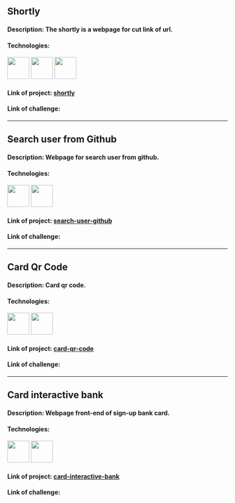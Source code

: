 ## Shortly

#### Description: The shortly is a webpage for cut link of url.

#### Technologies:
<div style="display: inline-block">
  <img src="https://cdn.jsdelivr.net/gh/devicons/devicon/icons/html5/html5-original.svg" width="50" />
  <img src="https://cdn.jsdelivr.net/gh/devicons/devicon/icons/css3/css3-original.svg" width="50" />
  <img src="https://cdn.jsdelivr.net/gh/devicons/devicon/icons/jquery/jquery-original.svg" width="50" />
</div>

#### Link of project: [<a href="https://fagnernunes.github.io/desafios-frontend-mentor/shortly/" target="_blank">shortly</a>](https://fagnernunes.github.io/desafios-frontend-mentor/shortly/)

#### Link of challenge:

<hr>

## Search user from Github

#### Description: Webpage for search user from github.

#### Technologies:
<div style="display: inline-block">
  <img src="https://cdn.jsdelivr.net/gh/devicons/devicon/icons/react/react-original.svg" width="50" />
  <img src="https://cdn.jsdelivr.net/gh/devicons/devicon/icons/sass/sass-original.svg" width="50" />
</div>

#### Link of project: [<a href="https://fagnernunes.github.io/desafios-frontend-mentor/search-user-github/" target="_blank">search-user-github</a>](https://fagnernunes.github.io/desafios-frontend-mentor/search-user-github/)

#### Link of challenge:

<hr>

## Card Qr Code

#### Description: Card qr code.

#### Technologies:
<div style="display: inline-block">
  <img src="https://cdn.jsdelivr.net/gh/devicons/devicon/icons/html5/html5-original.svg" width="50" />
  <img src="https://cdn.jsdelivr.net/gh/devicons/devicon/icons/css3/css3-original.svg" width="50" />
</div>

#### Link of project: [<a href="https://fagnernunes.github.io/desafios-frontend-mentor/card-qr-code/" target="_blank">card-qr-code</a>](https://fagnernunes.github.io/desafios-frontend-mentor/card-qr-code/)

#### Link of challenge:

<hr>

## Card interactive bank

#### Description: Webpage front-end of sign-up bank card.

#### Technologies:
<div style="display: inline-block">
  <img src="https://cdn.jsdelivr.net/gh/devicons/devicon/icons/react/react-original.svg" width="50" />
  <img src="https://cdn.jsdelivr.net/gh/devicons/devicon/icons/sass/sass-original.svg" width="50" />
</div>

#### Link of project: [<a href="https://fagnernunes.github.io/desafios-frontend-mentor/card-interactive-bank/" target="_blank">card-interactive-bank</a>](https://fagnernunes.github.io/desafios-frontend-mentor/card-interactive-bank/)

#### Link of challenge:
